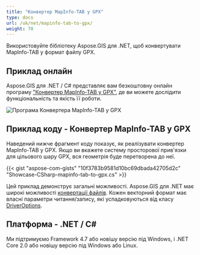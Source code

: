 ```yaml
---
title: "Конвертер MapInfo-TAB у GPX"
type: docs
url: /uk/net/mapinfo-tab-to-gpx/
weight: 70
---
```


Використовуйте бібліотеку Aspose.GIS для .NET, щоб конвертувати MapInfo-TAB у формат файлу GPX.

## **Приклад онлайн**

Aspose.GIS для .NET / C# представляє вам безкоштовну онлайн програму ["Конвертер MapInfo-TAB у GPX"](https://products.aspose.app/gis/conversion/mapinfo-tab-to-gpx), де ви можете дослідити функціональність та якість її роботи.

![Програма Конвертера MapInfo-TAB у GPX](conversion.png)

## **Приклад коду - Конвертер MapInfo-TAB у GPX**

Наведений нижче фрагмент коду показує, як реалізувати конвертер MapInfo-TAB у GPX. Якщо ви вкажете систему просторової прив'язки для цільового шару GPX, вся геометрія буде перетворена до неї. 

{{< gist "aspose-com-gists" "10f3783b9581d10bc69dbada42705d2c" "Showcase-CSharp-mapinfo-tab-to-gpx.cs" >}}

Цей приклад демонструє загальні можливості. Aspose.GIS для .NET має широкі можливості [конвертації файлів](https://docs.aspose.com/gis/net/vector-layers/). Кожен векторний формат має власні параметри читання/запису, які успадковуються від класу [DriverOptions](https://reference.aspose.com/gis/net/aspose.gis/driveroptions).

## **Платформа - .NET / C#**

Ми підтримуємо Framework 4.7 або новішу версію під Windows, і .NET Core 2.0 або новішу версію під Windows або Linux.
